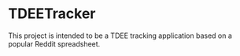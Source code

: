# TDEETracker

This project is intended to be a TDEE tracking application based on a popular Reddit spreadsheet.